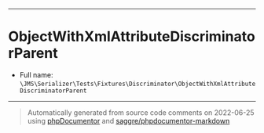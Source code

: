 ***

# ObjectWithXmlAttributeDiscriminatorParent





* Full name: `\JMS\Serializer\Tests\Fixtures\Discriminator\ObjectWithXmlAttributeDiscriminatorParent`






***
> Automatically generated from source code comments on 2022-06-25 using [phpDocumentor](http://www.phpdoc.org/) and [saggre/phpdocumentor-markdown](https://github.com/Saggre/phpDocumentor-markdown)
